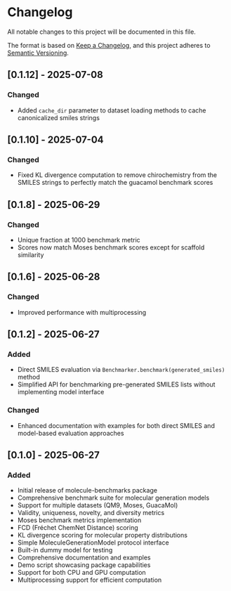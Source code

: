 # Changelog

All notable changes to this project will be documented in this file.

The format is based on [Keep a Changelog](https://keepachangelog.com/en/1.0.0/),
and this project adheres to [Semantic Versioning](https://semver.org/spec/v2.0.0.html).

## [0.1.12] - 2025-07-08

### Changed

- Added `cache_dir` parameter to dataset loading methods to cache canonicalized smiles strings

## [0.1.10] - 2025-07-04

### Changed

- Fixed KL divergence computation to remove chirochemistry from the SMILES strings to perfectly match the guacamol benchmark scores

## [0.1.8] - 2025-06-29

### Changed

- Unique fraction at 1000 benchmark metric
- Scores now match Moses benchmark scores except for scaffold similarity

## [0.1.6] - 2025-06-28

### Changed

- Improved performance with multiprocessing

## [0.1.2] - 2025-06-27

### Added

- Direct SMILES evaluation via `Benchmarker.benchmark(generated_smiles)` method
- Simplified API for benchmarking pre-generated SMILES lists without implementing model interface

### Changed

- Enhanced documentation with examples for both direct SMILES and model-based evaluation approaches

## [0.1.0] - 2025-06-27

### Added

- Initial release of molecule-benchmarks package
- Comprehensive benchmark suite for molecular generation models
- Support for multiple datasets (QM9, Moses, GuacaMol)
- Validity, uniqueness, novelty, and diversity metrics
- Moses benchmark metrics implementation
- FCD (Fréchet ChemNet Distance) scoring
- KL divergence scoring for molecular property distributions
- Simple MoleculeGenerationModel protocol interface
- Built-in dummy model for testing
- Comprehensive documentation and examples
- Demo script showcasing package capabilities
- Support for both CPU and GPU computation
- Multiprocessing support for efficient computation
